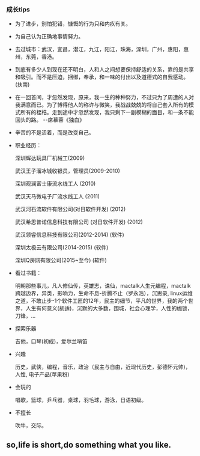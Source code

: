 ### 成长tips

- 为了进步，别怕犯错，慷慨的行为只和内疚有关。

- 为自己认为正确地事情努力。

- 去过城市：武汉，宜昌，潜江，九江，阳江，珠海，深圳，广州，惠阳，惠州，东莞，香港。

- 到底有多少人到现在还不明白，人和人之间想要保持舒适的关系，靠的是共享和吸引。而不是压迫，捆绑，奉承，和一味的付出以及道德式的自我感动。(扶南)

- 在一回首间，才忽然发现，原来，我一生的种种努力，不过只为了周遭的人对我满意而已。为了博得他人的称许与微笑，我战战兢兢的将自己套入所有的模式所有的桎梏。走到途中才忽然发现，我只剩下一副模糊的面目，和一条不能回头的路。 --席慕蓉《独白》

- 辛苦的不是活着，而是改变自己。

- 职业经历：
  
  深圳辉达玩具厂机械工(2009) 
  
  武汉王子溜冰城收银员，管理员(2009-2010)
  
  深圳观澜富士康流水线工人 (2010)
  
  武汉天马微电子厂流水线工人 (2011)
  
  武汉河石流软件有限公司(对日软件开发) (2012)
  
  武汉希思普诺信息科技有限公司 (对日软件开发) (2012)
  
  武汉领睿信息科技有限公司(2012-2014) (软件)
  
  深圳太极云有限公司(2014-2015) (软件)
  
  深圳Q房网有限公司(2015~至今) (软件)
  
- 看过书籍：
 
  明朝那些事儿，凡人修仙传，英雄志，诛仙，mactalk人生元编程，mactalk跨越边界，异类，影响力，生命不息-折腾不止（罗永浩），沉思录, linux运维之道，不敢止步-1个软件工匠的12年，民主的细节，平凡的世界，我的两个世界，人生有何意义(胡适)，沉默的大多数，围城，社会心理学，人性的枷锁，刀锋，...
   
- 探索乐器
 
  吉他，口琴(初成)，爱尔兰哨笛 
   
- 兴趣
 
  历史，武侠，编程，音乐，政治（民主与自由，近现代历史，彭德怀元帅)，人性, 电子产品(苹果粉) 
   
- 会玩的
 	
  唱歌，篮球，乒乓器，桌球，羽毛球，游泳，日语初级。
   
- 不擅长

  吹牛，交际。
  
## so,life is short,do something what you like.  